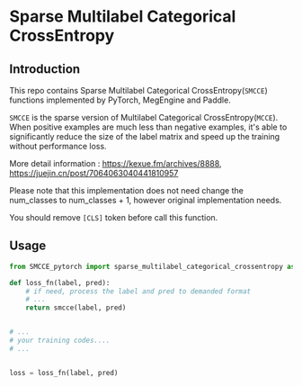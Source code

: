 # Sparse Multilabel Categorical CrossEntropy

## Introduction

This repo contains Sparse Multilabel Categorical CrossEntropy(`SMCCE`) functions implemented by PyTorch, MegEngine and Paddle.

`SMCCE`  is the sparse version of Multilabel Categorical CrossEntropy(`MCCE`). When positive examples are much less than negative examples, it's able to significantly reduce the size of the label matrix and speed up the training without performance loss.

More detail information :  https://kexue.fm/archives/8888, https://juejin.cn/post/7064063040441810957

Please note that this implementation does not need change the num_classes to num_classes + 1, however original implementation needs.

You should remove `[CLS]` token before call this function. 

## Usage

```python
from SMCCE_pytorch import sparse_multilabel_categorical_crossentropy as smcce

def loss_fn(label, pred):
    # if need, process the label and pred to demanded format
    # ...
    return smcce(label, pred)


# ...
# your training codes....
# ...


loss = loss_fn(label, pred)
```
